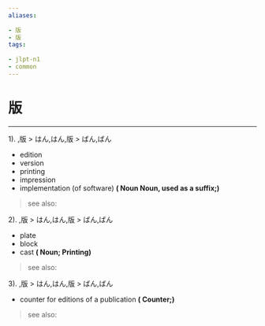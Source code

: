 ```yaml
---
aliases:
    
- 版
- 版
tags:
    
- jlpt-n1
- common
---
```


# 版
---
1).
,版 > はん,はん,版 > ばん,ばん

- edition
- version
- printing
- impression
- implementation (of software)
**( Noun Noun, used as a suffix;)**
> see also: 
            
2).
,版 > はん,はん,版 > ばん,ばん

- plate
- block
- cast
**( Noun; Printing)**
> see also: 
            
3).
,版 > はん,はん,版 > ばん,ばん

- counter for editions of a publication
**( Counter;)**
> see also: 
            
